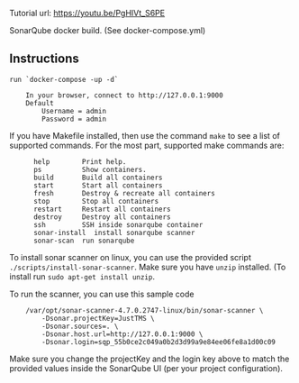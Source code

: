 
Tutorial url: https://youtu.be/PgHIVt_S6PE 

SonarQube docker build. (See docker-compose.yml)

## Instructions
    run `docker-compose -up -d`
```
    In your browser, connect to http://127.0.0.1:9000
    Default
        Username = admin
        Password = admin
```
If you have Makefile installed, then use the command `make` to see a list of supported commands. For the most part, supported make commands are:
````
      help        Print help.
      ps          Show containers.
      build       Build all containers
      start       Start all containers
      fresh       Destroy & recreate all containers
      stop        Stop all containers
      restart     Restart all containers
      destroy     Destroy all containers
      ssh         SSH inside sonarqube container
      sonar-install  install sonarqube scanner
      sonar-scan  run sonarqube
````

To install sonar scanner on linux, you can use the provided script `./scripts/install-sonar-scanner`. Make sure you have `unzip` installed. (To install run `sudo apt-get install unzip`.

To run the scanner, you can use this sample code
````
	/var/opt/sonar-scanner-4.7.0.2747-linux/bin/sonar-scanner \
		-Dsonar.projectKey=JustTMS \
		-Dsonar.sources=. \
		-Dsonar.host.url=http://127.0.0.1:9000 \
		-Dsonar.login=sqp_55b0ce2c049a0b2d3d99a9e84ee06fe8a1d00c09
````
Make sure you change the projectKey and the login key above to match the provided values inside the SonarQube UI (per your project configuration).

